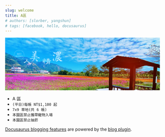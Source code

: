 ```yaml
---
slug: welcome
title: A區
# authors: [slorber, yangshun]
# tags: [facebook, hello, docusaurus]
---
```


![Docusaurus](./banner.jpg)

- A 區
- `(平日)每帳 NT$1,100 起`
- `7x9 草地(共 6 帳)`
- `本園區禁止攜帶寵物入場`
- `本園區禁止抽菸`

[Docusaurus blogging features](https://docusaurus.io/docs/blog) are powered by the [blog plugin](https://docusaurus.io/docs/api/plugins/@docusaurus/plugin-content-blog).
